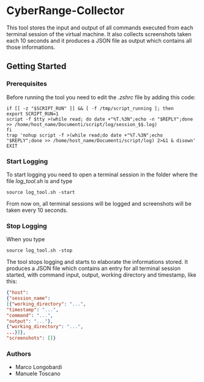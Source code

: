 # CyberRange-Collector
This tool stores the input and output of all commands executed from each terminal session of the virtual machine. It also collects screenshots taken each 10 seconds and it produces a JSON file as output which contains all those informations. 

## Getting Started
### Prerequisites
Before running the tool you need to edit the *.zshrc* file by adding this code:
```shell
if [[ -z "$SCRIPT_RUN" ]] && [ -f /tmp/script_running ]; then
export SCRIPT_RUN=1
script -f $tty >(while read; do date +"%T.%3N";echo -n "$REPLY";done >> /home/host_name/Documenti/script/log/session_$$.log)
fi
trap 'nohup script -f >(while read;do date +"%T.%3N";echo "$REPLY";done >> /home/host_name/Documenti/script/log) 2>&1 & disown' EXIT
```
### Start Logging
To start logging you need to open a terminal session in the folder where the file *log_tool.sh* is and type
```shell
source log_tool.sh -start
```
From now on, all terminal sessions will be logged and screenshots will be taken every 10 seconds. 
### Stop Logging
When you type
```shell
source log_tool.sh -stop
```
The tool stops logging and starts to elaborate the informations stored. It produces a JSON file which contains an entry for all terminal session started, with command input, output, working directory and timestamp, like this:
```JSON
{"host": 
{"session_name": 
[{"working_directory": "...",
"timestamp": "...",
"command": "...", 
"output": "..."}, 
{"working_directory": "...",
...}]}, 
"screenshots": []}
```
### Authors
* Marco Longobardi
* Manuele Toscano

